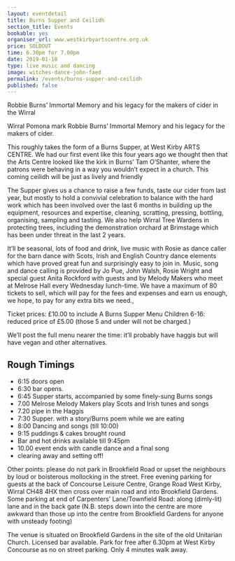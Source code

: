 ```yaml
---
layout: eventdetail
title: Burns Supper and Ceilidh
section_title: Events
bookable: yes
organiser_url: www.westkirbyartscentre.org.uk
price: SOLDOUT
time: 6.30pm for 7.00pm
date: 2019-01-18
type: live music and dancing
image: witches-dance-john-faed
permalink: /events/burns-supper-and-ceilidh
published: false
---
```


Robbie Burns’ Immortal Memory and his legacy for the makers of cider in the Wirral

Wirral Pomona mark Robbie Burns’ Immortal Memory and his legacy for the makers of cider.

This roughly takes the form of a Burns Supper, at West Kirby ARTS CENTRE. We had our first event like this four years ago we thought then that the Arts Centre looked like the kirk in Burns’ Tam O’Shanter, where the patrons were behaving in a way you wouldn’t expect in a church. This coming ceilidh will be just as lively and friendly

The Supper gives us a chance to raise a few funds, taste our cider from last year, but mostly to hold a convivial celebration to balance with the hard work which has been involved over the last 6 months in building up the equipment, resources and expertise, cleaning, scratting, pressing, bottling, organising, sampling and tasting. We also help Wirral Tree Wardens in protecting trees, including the demonstration orchard at Brimstage which has been under threat in the last 2 years.

It’ll be seasonal, lots of food and drink, live music with Rosie as dance caller for the barn dance with Scots, Irish and English Country dance elements which have proved great fun and surprisingly easy to join in. Music, song and dance calling is provided by Jo Pue, John Walsh, Rosie Wright and special guest Anita Rockford with guests and by Melody Makers who meet at Melrose Hall every Wednesday lunch-time. We have a maximum of 80 tickets to sell, which will pay for the fees and expenses and earn us enough, we hope, to pay for any extra bits we need.,

Ticket prices: £10.00 to include A Burns Supper Menu Children 6-16: reduced price of £5.00 (those 5 and under will not be charged.)

We’ll post the full menu nearer the time: it’ll probably have haggis but will have vegan and other alternatives.

## Rough Timings

- 6:15 doors open
- 6:30 bar opens.
- 6:45 Supper starts, accompanied by some finely-sung Burns songs
- 7.00  Melrose Melody Makers play Scots and Irish tunes and songs
- 7.20 pipe in the Haggis
- 7:30 Supper. with a story/Burns poem while we are eating
- 8:00 Dancing and songs (till 10:00)
- 9:15 puddings & cakes brought round
- Bar and hot drinks available till 9:45pm
- 10.00 event ends with candle dance and a final song
- clearing away and setting off!

Other points: please do not park in Brookfield Road or upset the neighbours by loud or boisterous mollocking in the street. Free evening parking for guests at the back of Concourse Leisure Centre, Grange Road West Kirby, Wirral CH48 4HX then cross over main road and into Brookfield Gardens. Some parking at end of Carpenters’ Lane/Townfield Road: along (dimly-lit) lane and in the back gate (N.B. steps down into the centre are more awkward than those up into the centre from Brookfield Gardens for anyone with unsteady footing)

The venue is situated on Brookfield Gardens in the site of the old Unitarian Church. Licensed bar available. Park for free after 6.30pm at West Kirby Concourse as no on street parking. Only 4 minutes walk away.
